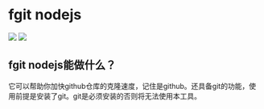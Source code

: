 # fgit nodejs

<img src="https://avatars2.githubusercontent.com/u/62810231?s=200&v=4">
<img src="https://badgen.net/badge/fgit-nodejs/1.0/blue">

## fgit nodejs能做什么？

它可以帮助你加快github仓库的克隆速度，记住是github。还具备git的功能，使用前提是安装了git。git是必须安装的否则将无法使用本工具。
